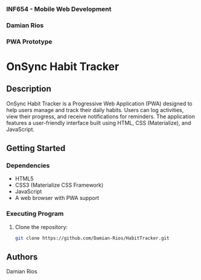 ### INF654 - Mobile Web Development
### Damian Rios
### PWA Prototype


# OnSync Habit Tracker

## Description
OnSync Habit Tracker is a Progressive Web Application (PWA) designed to help users manage and track their daily habits. Users can log activities, view their progress, and receive notifications for reminders. The application features a user-friendly interface built using HTML, CSS (Materialize), and JavaScript.


## Getting Started

### Dependencies
- HTML5
- CSS3 (Materialize CSS Framework)
- JavaScript
- A web browser with PWA support

### Executing Program
1. Clone the repository:
   ```bash
   git clone https://github.com/Damian-Rios/HabitTracker.git

## Authors

Damian Rios